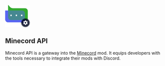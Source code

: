 <img alt="Minecord API Icon" src="src/main/resources/assets/minecord-api/icon.svg" height="72">

## Minecord API

Minecord API is a gateway into the [Minecord](../README.md) mod. It equips
developers with the tools necessary to integrate their mods with Discord.
